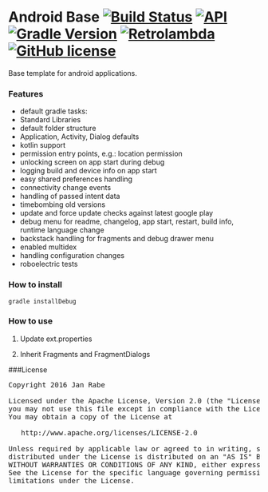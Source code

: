 # Android Base [![Build Status](https://travis-ci.org/kibotu/AndroidBase.svg)](https://travis-ci.org/kibotu/AndroidBase)  [![API](https://img.shields.io/badge/API-15%2B-brightgreen.svg?style=flat)](https://android-arsenal.com/api?level=15) [![Gradle Version](https://img.shields.io/badge/gradle-3.1-green.svg)](https://docs.gradle.org/current/release-notes) [![Retrolambda](https://img.shields.io/badge/java-8-green.svg)](https://github.com/evant/gradle-retrolambda) [![GitHub license](https://img.shields.io/badge/license-Apache%202-blue.svg)](https://raw.githubusercontent.com/kibotu/AndroidBase/master/LICENSE)

Base template for android applications.

### Features

- default gradle tasks:
- Standard Libraries
- default folder structure
- Application, Activity, Dialog defaults
- kotlin support
- permission entry points, e.g.: location permission
- unlocking screen on app start during debug
- logging build and device info on app start
- easy shared preferences handling
- connectivity change events
- handling of passed intent data
- timebombing old versions
- update and force update checks against latest google play
- debug menu for readme, changelog, app start, restart, build info, runtime language change
- backstack handling for fragments and debug drawer menu
- enabled multidex
- handling configuration changes
- roboelectric tests


### How to install
	
	gradle installDebug
	    
### How to use

1. Update ext.properties

2. Inherit Fragments and FragmentDialogs

       
###License
<pre>
Copyright 2016 Jan Rabe

Licensed under the Apache License, Version 2.0 (the "License");
you may not use this file except in compliance with the License.
You may obtain a copy of the License at

   http://www.apache.org/licenses/LICENSE-2.0

Unless required by applicable law or agreed to in writing, software
distributed under the License is distributed on an "AS IS" BASIS,
WITHOUT WARRANTIES OR CONDITIONS OF ANY KIND, either express or implied.
See the License for the specific language governing permissions and
limitations under the License.
</pre>